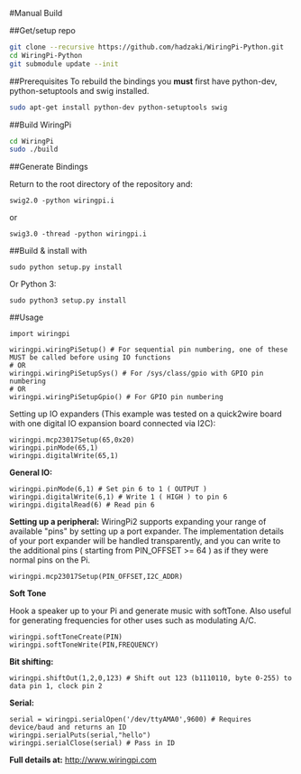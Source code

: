 #Manual Build

##Get/setup repo
```bash
git clone --recursive https://github.com/hadzaki/WiringPi-Python.git
cd WiringPi-Python
git submodule update --init
```

##Prerequisites
To rebuild the bindings
you **must** first have python-dev, python-setuptools and swig installed.
```bash
sudo apt-get install python-dev python-setuptools swig
```

##Build WiringPi
```bash
cd WiringPi
sudo ./build
```

##Generate Bindings

Return to the root directory of the repository and:

`swig2.0 -python wiringpi.i`

or

`swig3.0 -thread -python wiringpi.i`

##Build & install with

`sudo python setup.py install`

Or Python 3:

`sudo python3 setup.py install`

##Usage

	import wiringpi
	
	wiringpi.wiringPiSetup() # For sequential pin numbering, one of these MUST be called before using IO functions
	# OR
	wiringpi.wiringPiSetupSys() # For /sys/class/gpio with GPIO pin numbering
	# OR
	wiringpi.wiringPiSetupGpio() # For GPIO pin numbering


Setting up IO expanders (This example was tested on a quick2wire board with one digital IO expansion board connected via I2C):

	wiringpi.mcp23017Setup(65,0x20)
	wiringpi.pinMode(65,1)
	wiringpi.digitalWrite(65,1)

**General IO:**

	wiringpi.pinMode(6,1) # Set pin 6 to 1 ( OUTPUT )
	wiringpi.digitalWrite(6,1) # Write 1 ( HIGH ) to pin 6
	wiringpi.digitalRead(6) # Read pin 6

**Setting up a peripheral:**
WiringPi2 supports expanding your range of available "pins" by setting up a port expander. The implementation details of
your port expander will be handled transparently, and you can write to the additional pins ( starting from PIN_OFFSET >= 64 )
as if they were normal pins on the Pi.

	wiringpi.mcp23017Setup(PIN_OFFSET,I2C_ADDR)

**Soft Tone**

Hook a speaker up to your Pi and generate music with softTone. Also useful for generating frequencies for other uses such as modulating A/C.

	wiringpi.softToneCreate(PIN)
	wiringpi.softToneWrite(PIN,FREQUENCY)

**Bit shifting:**

	wiringpi.shiftOut(1,2,0,123) # Shift out 123 (b1110110, byte 0-255) to data pin 1, clock pin 2

**Serial:**

	serial = wiringpi.serialOpen('/dev/ttyAMA0',9600) # Requires device/baud and returns an ID
	wiringpi.serialPuts(serial,"hello")
	wiringpi.serialClose(serial) # Pass in ID

**Full details at:**
http://www.wiringpi.com
